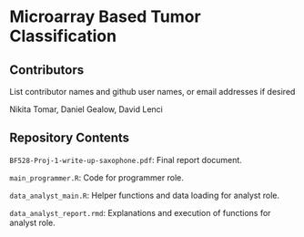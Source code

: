 # Microarray Based Tumor Classification

## Contributors

List contributor names and github user names, or email addresses if desired

Nikita Tomar, Daniel Gealow, David Lenci

## Repository Contents

`BF528-Proj-1-write-up-saxophone.pdf`: Final report document.

`main_programmer.R`: Code for programmer role.

`data_analyst_main.R`: Helper functions and data loading for analyst role.

`data_analyst_report.rmd`: Explanations and execution of functions for analyst role.
